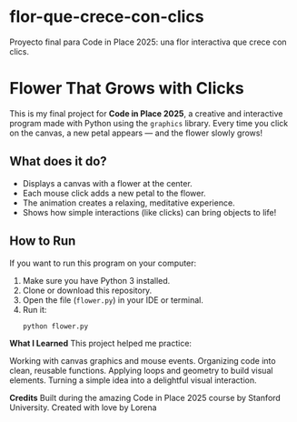 # flor-que-crece-con-clics
Proyecto final para Code in Place 2025: una flor interactiva que crece con clics.

#  Flower That Grows with Clicks

This is my final project for **Code in Place 2025**, a creative and interactive program made with Python using the `graphics` library. Every time you click on the canvas, a new petal appears — and the flower slowly grows!

## What does it do?

- Displays a canvas with a flower at the center.
- Each mouse click adds a new petal to the flower.
- The animation creates a relaxing, meditative experience.
- Shows how simple interactions (like clicks) can bring objects to life!

## How to Run

If you want to run this program on your computer:

1. Make sure you have Python 3 installed.
2. Clone or download this repository.
3. Open the file (`flower.py`) in your IDE or terminal.
4. Run it:
   ```bash
   python flower.py

**What I Learned**
This project helped me practice:

Working with canvas graphics and mouse events.
Organizing code into clean, reusable functions.
Applying loops and geometry to build visual elements.
Turning a simple idea into a delightful visual interaction.

**Credits**
Built during the amazing Code in Place 2025 course by Stanford University.
Created with love by Lorena 
